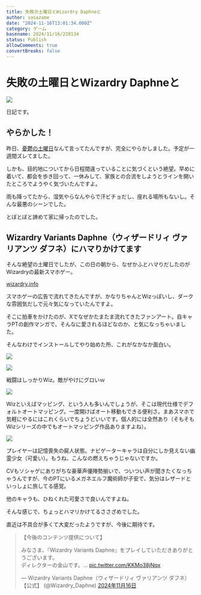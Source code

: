 ```yaml
---
title: 失敗の土曜日とWizardry Daphneと
author: sasazame
date: "2024-11-16T13:01:34.000Z"
category: ゲーム
basename: 2024/11/16/220134
status: Publish
allowComments: true
convertBreaks: false
---
```

# 失敗の土曜日とWizardry Daphneと

![](https://cdn-ak.f.st-hatena.com/images/fotolife/s/sasazame/20230908/20230908202155.png)

日記です。

<!-- Extended Body -->

## やらかした！

昨日、[憂鬱の土曜日](https://sasazame.hateblo.jp/entry/2024/11/15/223256)なんて言ってたんですが、完全にやらかしました。予定が一週間ズレてました。

しかも、目的地についてから日程間違っていることに気づくという絶望。早めに着いて、都会を歩き回って、一休みして、家族との合流をしようとラインを開いたところでようやく気づいたんですよ。

雨も降ってたから、湿気やらなんやらで汗ビチョだし、座れる場所もないし。そんな最悪のシーンでした。

とぼとぼと諦めて家に帰ったのでした。

## Wizardry Variants Daphne（ウィザードリィ ヴァリアンツ ダフネ）にハマりかけてます

そんな絶望の土曜日でしたが、この日の朝から、なぜかふとハマりだしたのがWizardryの最新スマホゲー。

[wizardry.info](https://wizardry.info/daphne/)

スマホゲーの広告で流れてきたんですが、かなりちゃんとWizっぽいし、ダークな雰囲気だしで元々気になっていたんですよ。

そこに拍車をかけたのが、Xでなぜかたまたま流れてきたファンアート。自キャラPTの創作マンガで、そんなに愛されるほどなのか、と気になっちゃいました。

そんなわけでインストールしてやり始めた所、これがなかなか面白い。

![](https://cdn-ak.f.st-hatena.com/images/fotolife/s/sasazame/20241116/20241116212710.png)

![](https://cdn-ak.f.st-hatena.com/images/fotolife/s/sasazame/20241116/20241116212729.png)

戦闘はしっかりWiz。敵がやけにグロいｗ

![](https://cdn-ak.f.st-hatena.com/images/fotolife/s/sasazame/20241116/20241116212848.png)

Wizといえばマッピング、という人も多いんでしょうが、そこは現代仕様でデフォルトオートマッピング。一度開けばオート移動もできる便利さ。まあスマホで気軽にやるにはこれくらいでちょうどいいです。個人的には全然あり（そもそもWizシリーズの中でもオートマッピング作品ありますよね）。

![](https://cdn-ak.f.st-hatena.com/images/fotolife/s/sasazame/20241116/20241116213144.png)

プレイヤーは記憶喪失の屍人状態。ナビゲーターキャラは自分にしか見えない幽霊少女（可愛い）。もうね、こんなの燃えちゃうじゃないですか。

CVもソシャゲにありがちな豪華声優陣勢揃いで、ついつい声が聞きたくなっちゃうんですが、今のPTにいるメガネエルフ魔術師が子安で、気分はレザードといっしょに旅してる感覚。

他のキャラも、ひねくれた可愛さで良いんですよね。

そんな感じで、ちょっとハマリかけてるささざめでした。

直近は不具合が多くて大変だったようですが、今後に期待です。

> 【今後のコンテンツ提供について】  
>   
> みなさま、『Wizardry Variants Daphne』をプレイしていただきありがとうございます。  
> ディレクターの金山です。… [pic.twitter.com/KKMo38jNqx](https://t.co/KKMo38jNqx)
> 
> — Wizardry Variants Daphne（ウィザードリィ ヴァリアンツ ダフネ）【公式】 (@Wizardry\_Daphne) [2024年11月16日](https://twitter.com/Wizardry_Daphne/status/1857607751041700205?ref_src=twsrc%5Etfw)